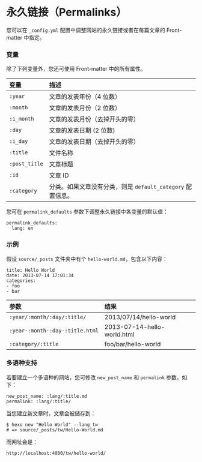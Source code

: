 # 永久链接（Permalinks）



您可以在 `_config.yml` 配置中调整网站的永久链接或者在每篇文章的 Front-matter 中指定。

### 变量

除了下列变量外，您还可使用 Front-matter 中的所有属性。

| 变量          | 描述                                                       |
| :------------ | :--------------------------------------------------------- |
| `:year`       | 文章的发表年份（4 位数）                                   |
| `:month`      | 文章的发表月份（2 位数）                                   |
| `:i_month`    | 文章的发表月份（去掉开头的零）                             |
| `:day`        | 文章的发表日期 (2 位数)                                    |
| `:i_day`      | 文章的发表日期（去掉开头的零）                             |
| `:title`      | 文件名称                                                   |
| `:post_title` | 文章标题                                                   |
| `:id`         | 文章 ID                                                    |
| `:category`   | 分类。如果文章没有分类，则是 `default_category` 配置信息。 |

您可在 `permalink_defaults` 参数下调整永久链接中各变量的默认值：

```
permalink_defaults:
  lang: en
```

### 示例

假设 `source/_posts` 文件夹中有个 `hello-world.md`，包含以下内容：

```
title: Hello World
date: 2013-07-14 17:01:34
categories:
- foo
- bar
```

| 参数                            | 结果                        |
| :------------------------------ | :-------------------------- |
| `:year/:month/:day/:title/`     | 2013/07/14/hello-world      |
| `:year-:month-:day-:title.html` | 2013-07-14-hello-world.html |
| `:category/:title`              | foo/bar/hello-world         |

### 多语种支持

若要建立一个多语种的网站，您可修改 `new_post_name` 和 `permalink` 参数，如下：

```
new_post_name: :lang/:title.md
permalink: :lang/:title/
```

当您建立新文章时，文章会被储存到：

```
$ hexo new "Hello World" --lang tw
# => source/_posts/tw/Hello-World.md
```

而网址会是：

```
http://localhost:4000/tw/hello-world/
```

